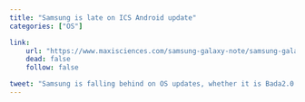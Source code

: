 ```yaml
---
title: "Samsung is late on ICS Android update"
categories: ["OS"]

link:
    url: "https://www.maxisciences.com/samsung-galaxy-note/samsung-galaxy-note-la-mise-a-jour-vers-android-4-0-arrive-peu-a-peu_art24313.html"
    dead: false
    follow: false

tweet: "Samsung is falling behind on OS updates, whether it is Bada2.0 or Android 4 ICS..."
---
```

